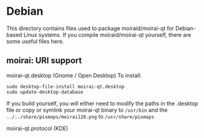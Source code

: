 
Debian
====================
This directory contains files used to package moiraid/moirai-qt
for Debian-based Linux systems. If you compile moiraid/moirai-qt yourself, there are some useful files here.

## moirai: URI support ##


moirai-qt.desktop  (Gnome / Open Desktop)
To install:

	sudo desktop-file-install moirai-qt.desktop
	sudo update-desktop-database

If you build yourself, you will either need to modify the paths in
the .desktop file or copy or symlink your moirai-qt binary to `/usr/bin`
and the `../../share/pixmaps/moirai128.png` to `/usr/share/pixmaps`

moirai-qt.protocol (KDE)

